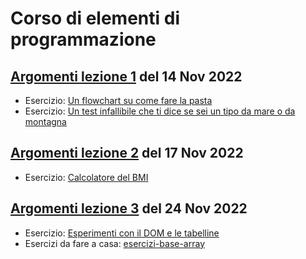 # Corso di elementi di programmazione  

## [Argomenti lezione 1](1-intro-variabili-condizioni.md) del 14 Nov 2022  
- Esercizio: [Un flowchart su come fare la pasta](https://www.figma.com/file/k0M7EjNgv7DJxqu54JVWgg/Untitled?node-id=24%3A28)
- Esercizio: [Un test infallibile che ti dice se sei un tipo da mare o da montagna](/test-mare-montagna)
  
## [Argomenti lezione 2](2-logica-cicli.md) del 17 Nov 2022  
- Esercizio: [Calcolatore del BMI](/bmi-calc)

## [Argomenti lezione 3](3-arrays.md) del 24 Nov 2022   
- Esercizio: [Esperimenti con il DOM e le tabelline](/lista-spesa-tabelline)  
- Esercizi da fare a casa: [esercizi-base-array](/esercizi-base-array)